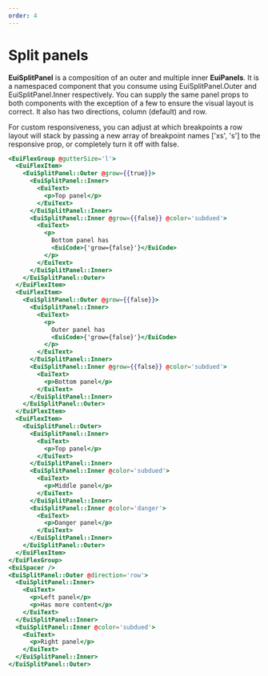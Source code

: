 ```yaml
---
order: 4
---
```


# Split panels

<EuiText>
 <p><strong>EuiSplitPanel</strong> is a composition of an outer and multiple inner <strong>EuiPanels</strong>. It is a namespaced component that you consume using <EuiCode>EuiSplitPanel.Outer</EuiCode> and <EuiCode>EuiSplitPanel.Inner</EuiCode> respectively. You can supply the same panel props to both components with the exception of a few to ensure the visual layout is correct. It also has two directions, <EuiCode>column</EuiCode> (default) and <EuiCode>row</EuiCode>.</p><p>For custom responsiveness, you can adjust at which breakpoints a <EuiCode>row</EuiCode> layout will stack by passing a new array of breakpoint names <EuiCode>['xs', 's']</EuiCode> to the <EuiCode>responsive</EuiCode> prop, or completely turn it off with <EuiCode>false</EuiCode>.</p>
</EuiText>

```hbs template
<EuiFlexGroup @gutterSize='l'>
  <EuiFlexItem>
    <EuiSplitPanel::Outer @grow={{true}}>
      <EuiSplitPanel::Inner>
        <EuiText>
          <p>Top panel</p>
        </EuiText>
      </EuiSplitPanel::Inner>
      <EuiSplitPanel::Inner @grow={{false}} @color='subdued'>
        <EuiText>
          <p>
            Bottom panel has
            <EuiCode>{'grow={false}'}</EuiCode>
          </p>
        </EuiText>
      </EuiSplitPanel::Inner>
    </EuiSplitPanel::Outer>
  </EuiFlexItem>
  <EuiFlexItem>
    <EuiSplitPanel::Outer @grow={{false}}>
      <EuiSplitPanel::Inner>
        <EuiText>
          <p>
            Outer panel has
            <EuiCode>{'grow={false}'}</EuiCode>
          </p>
        </EuiText>
      </EuiSplitPanel::Inner>
      <EuiSplitPanel::Inner @grow={{false}} @color='subdued'>
        <EuiText>
          <p>Bottom panel</p>
        </EuiText>
      </EuiSplitPanel::Inner>
    </EuiSplitPanel::Outer>
  </EuiFlexItem>
  <EuiFlexItem>
    <EuiSplitPanel::Outer>
      <EuiSplitPanel::Inner>
        <EuiText>
          <p>Top panel</p>
        </EuiText>
      </EuiSplitPanel::Inner>
      <EuiSplitPanel::Inner @color='subdued'>
        <EuiText>
          <p>Middle panel</p>
        </EuiText>
      </EuiSplitPanel::Inner>
      <EuiSplitPanel::Inner @color='danger'>
        <EuiText>
          <p>Danger panel</p>
        </EuiText>
      </EuiSplitPanel::Inner>
    </EuiSplitPanel::Outer>
  </EuiFlexItem>
</EuiFlexGroup>
<EuiSpacer />
<EuiSplitPanel::Outer @direction='row'>
  <EuiSplitPanel::Inner>
    <EuiText>
      <p>Left panel</p>
      <p>Has more content</p>
    </EuiText>
  </EuiSplitPanel::Inner>
  <EuiSplitPanel::Inner @color='subdued'>
    <EuiText>
      <p>Right panel</p>
    </EuiText>
  </EuiSplitPanel::Inner>
</EuiSplitPanel::Outer>
```
